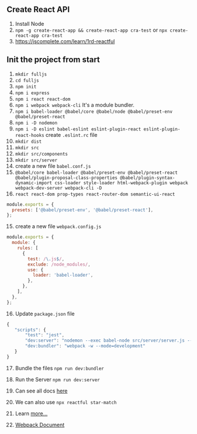## Create React API
1. Install Node
2. `npm -g create-react-app && create-react-app cra-test` or `npx create-react-app cra-test`
3. https://jscomplete.com/learn/1rd-reactful


## Init the project from start
1. `mkdir fulljs`
2. `cd fulljs`
3. `npm init`
4. `npm i express`
5. `npm i react react-dom`
6. `npm i webpack webpack-cli` It's a module bundler.
7. `npm i babel-loader @babel/core @babel/node @babel/preset-env @babel/preset-react`
8. `npm i -D nodemon`
9. `npm i -D eslint babel-eslint eslint-plugin-react eslint-plugin-react-hooks` create `.eslint.rc` file
10. `mkdir dist`
11. `mkdir src`
12. `mkdir src/components`
13. `mkdir src/server`
14. create a new file `babel.conf.js` 
15. `@babel/core babel-loader @babel/preset-env @babel/preset-react @babel/plugin-proposal-class-properties @babel/plugin-syntax-dynamic-import css-loader style-loader html-webpack-plugin webpack webpack-dev-server webpack-cli -D`
16. `react react-dom prop-types react-router-dom semantic-ui-react`
```js
module.exports = {
  presets: ['@babel/preset-env', '@babel/preset-react'],
};
```

15. create a new file `webpack.config.js`
```js
module.exports = {
  module: {
    rules: [
      {
        test: /\.js$/,
        exclude: /node_modules/,
        use: {
          loader: 'babel-loader',
        },
      },
    ],
  },
};
```

16. Update `package.json` file
 ```js
{
    "scripts": {
        "test": "jest", 
        "dev:server": "nodemon --exec babel-node src/server/server.js --ignore dist/", 
        "dev:bundler": "webpack -w --mode=development"    
    }
}    
```   

17. Bundle the files `npm run dev:bundler`

18. Run the Server `npm run dev:server`

19. Can see all docs [here](https://jscomplete.com/learn/1rd-reactful)

20. We can also use ``npx reactful star-match``

21. Learn [more...](https://jscomplete.com/learn/react-beyond-basics/introduction) 

22. [Webpack Document](https://www.freecodecamp.org/news/learn-webpack-for-react-a36d4cac5060/) 
